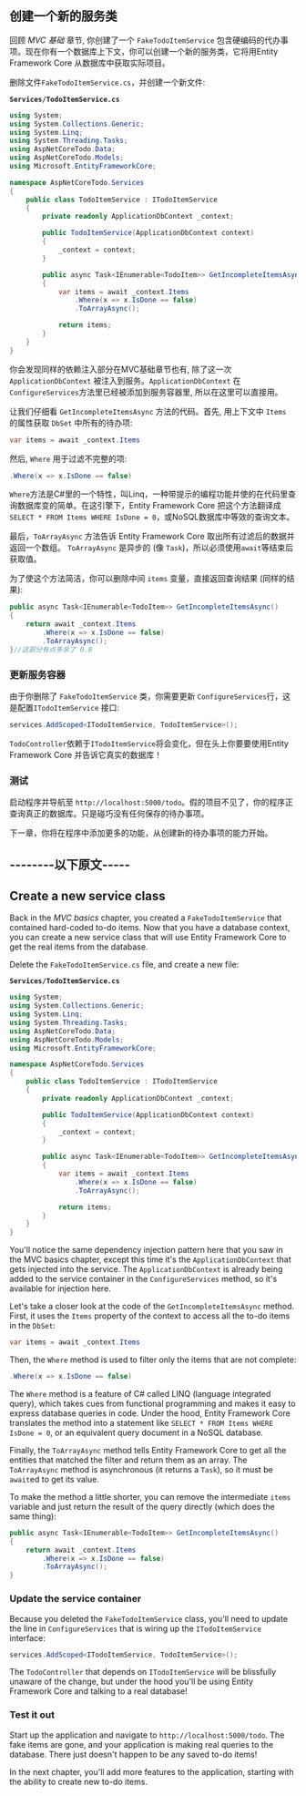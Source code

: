 ## 创建一个新的服务类

回顾 *MVC 基础* 章节, 你创建了一个 `FakeTodoItemService` 包含硬编码的代办事项。现在你有一个数据库上下文，你可以创建一个新的服务类，它将用Entity Framework Core 从数据库中获取实际项目。

删除文件`FakeTodoItemService.cs`，并创建一个新文件:

**`Services/TodoItemService.cs`**

```csharp
using System;
using System.Collections.Generic;
using System.Linq;
using System.Threading.Tasks;
using AspNetCoreTodo.Data;
using AspNetCoreTodo.Models;
using Microsoft.EntityFrameworkCore;

namespace AspNetCoreTodo.Services
{
    public class TodoItemService : ITodoItemService
    {
        private readonly ApplicationDbContext _context;

        public TodoItemService(ApplicationDbContext context)
        {
            _context = context;
        }

        public async Task<IEnumerable<TodoItem>> GetIncompleteItemsAsync()
        {
            var items = await _context.Items
                .Where(x => x.IsDone == false)
                .ToArrayAsync();

            return items;
        }
    }
}
```

你会发现同样的依赖注入部分在MVC基础章节也有, 除了这一次 `ApplicationDbContext` 被注入到服务。`ApplicationDbContext` 在`ConfigureServices`方法里已经被添加到服务容器里, 所以在这里可以直接用。

让我们仔细看 `GetIncompleteItemsAsync` 方法的代码。首先, 用上下文中 `Items` 的属性获取 `DbSet` 中所有的待办项:

```csharp
var items = await _context.Items
```

然后, `Where` 用于过滤不完整的项:

```csharp
.Where(x => x.IsDone == false)
```

`Where`方法是C#里的一个特性，叫Linq，一种带提示的编程功能并使的在代码里查询数据库变的简单。在这引擎下，Entity Framework Core 把这个方法翻译成 `SELECT * FROM Items WHERE IsDone = 0`，或NoSQL数据库中等效的查询文本。

最后，`ToArrayAsync` 方法告诉 Entity Framework Core 取出所有过滤后的数据并返回一个数组。 `ToArrayAsync` 是异步的 (像 `Task`)，所以必须使用`await`等结束后获取值。

为了使这个方法简洁，你可以删除中间 `items` 变量，直接返回查询结果 (同样的结果):

```csharp
public async Task<IEnumerable<TodoItem>> GetIncompleteItemsAsync()
{
    return await _context.Items
        .Where(x => x.IsDone == false)
        .ToArrayAsync();
}//这部分有点多余了 0.0
```

### 更新服务容器

由于你删除了 `FakeTodoItemService` 类，你需要更新 `ConfigureServices`行，这是配置`ITodoItemService` 接口:

```csharp
services.AddScoped<ITodoItemService, TodoItemService>();
```

`TodoController`依赖于`ITodoItemService`将会变化，但在头上你要要使用Entity Framework Core 并告诉它真实的数据库！

### 测试

启动程序并导航至 `http://localhost:5000/todo`。假的项目不见了，你的程序正查询真正的数据库。只是碰巧没有任何保存的待办事项。

下一章，你将在程序中添加更多的功能，从创建新的待办事项的能力开始。


## --------以下原文-----


## Create a new service class

Back in the *MVC basics* chapter, you created a `FakeTodoItemService` that contained hard-coded to-do items. Now that you have a database context, you can create a new service class that will use Entity Framework Core to get the real items from the database.

Delete the `FakeTodoItemService.cs` file, and create a new file:

**`Services/TodoItemService.cs`**

```csharp
using System;
using System.Collections.Generic;
using System.Linq;
using System.Threading.Tasks;
using AspNetCoreTodo.Data;
using AspNetCoreTodo.Models;
using Microsoft.EntityFrameworkCore;

namespace AspNetCoreTodo.Services
{
    public class TodoItemService : ITodoItemService
    {
        private readonly ApplicationDbContext _context;

        public TodoItemService(ApplicationDbContext context)
        {
            _context = context;
        }

        public async Task<IEnumerable<TodoItem>> GetIncompleteItemsAsync()
        {
            var items = await _context.Items
                .Where(x => x.IsDone == false)
                .ToArrayAsync();

            return items;
        }
    }
}
```

You'll notice the same dependency injection pattern here that you saw in the MVC basics chapter, except this time it's the `ApplicationDbContext` that gets injected into the service. The `ApplicationDbContext` is already being added to the service container in the `ConfigureServices` method, so it's available for injection here.

Let's take a closer look at the code of the `GetIncompleteItemsAsync` method. First, it uses the `Items` property of the context to access all the to-do items in the `DbSet`:

```csharp
var items = await _context.Items
```

Then, the `Where` method is used to filter only the items that are not complete:

```csharp
.Where(x => x.IsDone == false)
```

The `Where` method is a feature of C# called LINQ (language integrated query), which takes cues from functional programming and makes it easy to express database queries in code. Under the hood, Entity Framework Core translates the method into a statement like `SELECT * FROM Items WHERE IsDone = 0`, or an equivalent query document in a NoSQL database.

Finally, the `ToArrayAsync` method tells Entity Framework Core to get all the entities that matched the filter and return them as an array. The `ToArrayAsync` method is asynchronous (it returns a `Task`), so it must be `await`ed to get its value.

To make the method a little shorter, you can remove the intermediate `items` variable and just return the result of the query directly (which does the same thing):

```csharp
public async Task<IEnumerable<TodoItem>> GetIncompleteItemsAsync()
{
    return await _context.Items
        .Where(x => x.IsDone == false)
        .ToArrayAsync();
}
```

### Update the service container

Because you deleted the `FakeTodoItemService` class, you'll need to update the line in `ConfigureServices` that is wiring up the `ITodoItemService` interface:

```csharp
services.AddScoped<ITodoItemService, TodoItemService>();
```

The `TodoController` that depends on `ITodoItemService` will be blissfully unaware of the change, but under the hood you'll be using Entity Framework Core and talking to a real database!

### Test it out

Start up the application and navigate to `http://localhost:5000/todo`. The fake items are gone, and your application is making real queries to the database. There just doesn't happen to be any saved to-do items!

In the next chapter, you'll add more features to the application, starting with the ability to create new to-do items.
